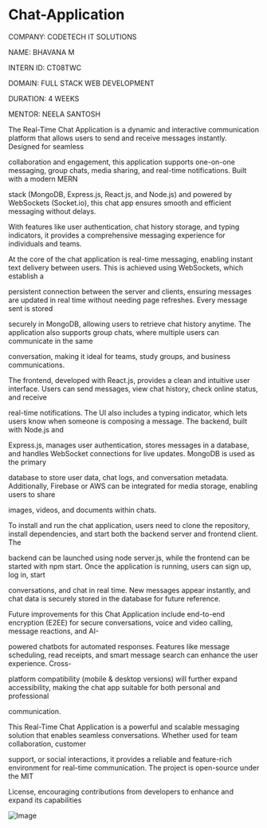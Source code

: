 # Chat-Application
COMPANY: CODETECH IT SOLUTIONS

NAME: BHAVANA M

INTERN ID: CT08TWC

DOMAIN: FULL STACK WEB DEVELOPMENT

DURATION: 4 WEEKS

MENTOR: NEELA SANTOSH

The Real-Time Chat Application is a dynamic and interactive communication platform that allows users to send and receive messages instantly. Designed for seamless 

collaboration and engagement, this application supports one-on-one messaging, group chats, media sharing, and real-time notifications. Built with a modern MERN 

stack (MongoDB, Express.js, React.js, and Node.js) and powered by WebSockets (Socket.io), this chat app ensures smooth and efficient messaging without delays. 

With features like user authentication, chat history storage, and typing indicators, it provides a comprehensive messaging experience for individuals and teams.

At the core of the chat application is real-time messaging, enabling instant text delivery between users. This is achieved using WebSockets, which establish a 

persistent connection between the server and clients, ensuring messages are updated in real time without needing page refreshes. Every message sent is stored 

securely in MongoDB, allowing users to retrieve chat history anytime. The application also supports group chats, where multiple users can communicate in the same 

conversation, making it ideal for teams, study groups, and business communications.

The frontend, developed with React.js, provides a clean and intuitive user interface. Users can send messages, view chat history, check online status, and receive 

real-time notifications. The UI also includes a typing indicator, which lets users know when someone is composing a message. The backend, built with Node.js and 

Express.js, manages user authentication, stores messages in a database, and handles WebSocket connections for live updates. MongoDB is used as the primary 

database to store user data, chat logs, and conversation metadata. Additionally, Firebase or AWS can be integrated for media storage, enabling users to share 

images, videos, and documents within chats.

To install and run the chat application, users need to clone the repository, install dependencies, and start both the backend server and frontend client. The 

backend can be launched using node server.js, while the frontend can be started with npm start. Once the application is running, users can sign up, log in, start 

conversations, and chat in real time. New messages appear instantly, and chat data is securely stored in the database for future reference.

Future improvements for this Chat Application include end-to-end encryption (E2EE) for secure conversations, voice and video calling, message reactions, and AI-

powered chatbots for automated responses. Features like message scheduling, read receipts, and smart message search can enhance the user experience. Cross-

platform compatibility (mobile & desktop versions) will further expand accessibility, making the chat app suitable for both personal and professional 

communication.

This Real-Time Chat Application is a powerful and scalable messaging solution that enables seamless conversations. Whether used for team collaboration, customer 

support, or social interactions, it provides a reliable and feature-rich environment for real-time communication. The project is open-source under the MIT 

License, encouraging contributions from developers to enhance and expand its capabilities

![Image](https://github.com/user-attachments/assets/0d37fa9d-29f6-4510-9a88-e3d5a976cb0a)

